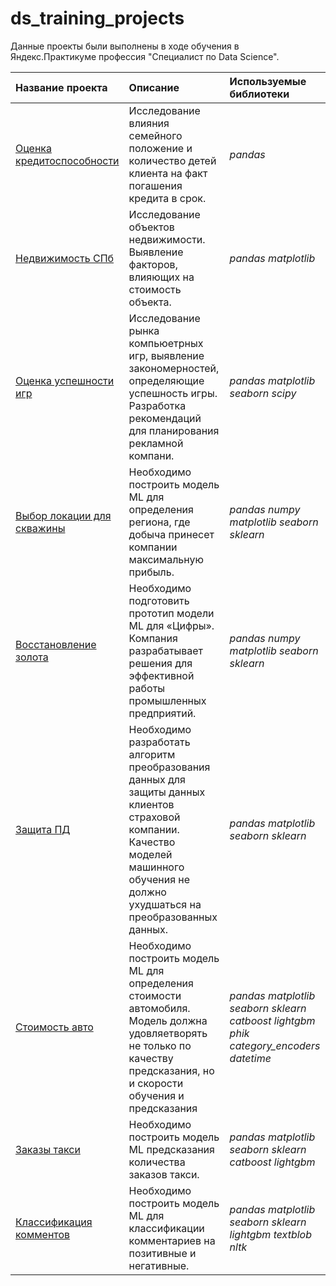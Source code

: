 # ds_training_projects

Данные проекты были выполнены в ходе обучения в Яндекс.Практикуме профессия "Специалист по Data Science".


| Название проекта | Описание | Используемые библиотеки | 
| :---------------------- | :---------------------- | :---------------------- |
| [Оценка кредитоспособности](02_creditworthiness) | Исследование влияния семейного положение и количество детей клиента на факт погашения кредита в срок. | *pandas* |
| [Недвижимость СПб](03_real_estate_spb) | Исследование объектов недвижимости. Выявление факторов, влияющих на стоимость объекта.| *pandas* *matplotlib* |
| [Оценка успешности игр](05_games) | Исследование рынка компьюетрных игр, выявление закономерностей, определяющие успешность игры. Разработка рекомендаций для планирования рекламной компани.| *pandas* *matplotlib* *seaborn* *scipy* |
| [Выбор локации для скважины](08_well_location) | Необходимо построить модель ML для определения региона, где добыча принесет компании максимальную прибыль.| *pandas* *numpy* *matplotlib* *seaborn* *sklearn* |
| [Восстановление золота](09_gold_recovery) | Необходимо подготовить прототип модели ML для «Цифры». Компания разрабатывает решения для эффективной работы промышленных предприятий.| *pandas* *numpy* *matplotlib* *seaborn* *sklearn* |
| [Защита ПД](10_personal_data) | Необходимо разработать алгоритм преобразования данных для защиты данных клиентов страховой компании. Качество моделей машинного обучения не должно ухудшаться на преобразованных данных.| *pandas* *matplotlib* *seaborn* *sklearn* |
| [Стоимость авто](11_car_prices) | Необходимо  построить модель ML для определения стоимости автомобиля. Модель должна удовляетворять не только по качеству предсказания, но и скорости обучения и предсказания| *pandas* *matplotlib* *seaborn* *sklearn* *catboost* *lightgbm* *phik* *category_encoders* *datetime*|
| [Заказы такси](12_taxi_orders) | Необходимо построить модель ML предсказания количества заказов такси.| *pandas* *matplotlib* *seaborn* *sklearn* *catboost* *lightgbm*|
| [Классификация комментов](13_comments_clf) | Необходимо построить модель ML для классификации комментариев на позитивные и негативные.| *pandas* *matplotlib* *seaborn* *sklearn* *lightgbm* *textblob* *nltk*|



